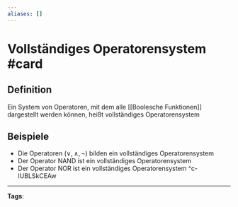```yaml
---
aliases: []
---
```


# Vollständiges Operatorensystem #card
## Definition
Ein System von Operatoren, mit dem alle [[Boolesche Funktionen]] dargestellt werden können, heißt vollständiges Operatorensystem
## Beispiele
- Die Operatoren $(\vee, \wedge, \neg)$ bilden ein vollständiges Operatorensystem
- Der Operator NAND ist ein vollständiges Operatorensystem
- Der Operator NOR ist ein vollständiges Operatorensystem
^c-IUBLSkCEAw
---
**Tags**: 